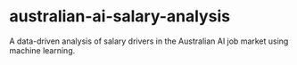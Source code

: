 # australian-ai-salary-analysis
A data-driven analysis of salary drivers in the Australian AI job market using machine learning.
